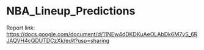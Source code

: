 # NBA_Lineup_Predictions
Report link: https://docs.google.com/document/d/11NEw4dDKDKuAeOLAbDk6M7vS_6RJAQVH4cQDUTDCzXk/edit?usp=sharing
